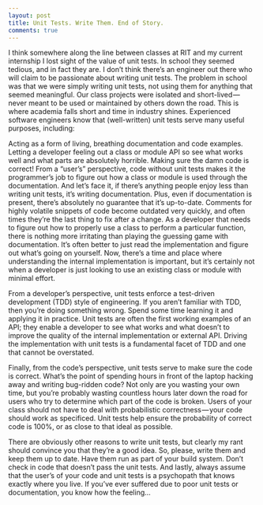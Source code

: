 ```yaml
---
layout: post
title: Unit Tests. Write Them. End of Story.
comments: true
---
```


I think somewhere along the line between classes at RIT and my current internship I lost sight of the value of unit tests. In school they seemed tedious, and in fact they are. I don’t think there’s an engineer out there who will claim to be passionate about writing unit tests. The problem in school was that we were simply writing unit tests, not using them for anything that seemed meaningful. Our class projects were isolated and short-lived — never meant to be used or maintained by others down the road. This is where academia falls short and time in industry shines. Experienced software engineers know that (well-written) unit tests serve many useful purposes, including:

Acting as a form of living, breathing documentation and code examples.
Letting a developer feeling out a class or module API so see what works well and what parts are absolutely horrible.
Making sure the damn code is correct!
From a “user’s” perspective, code without unit tests makes it the programmer’s job to figure out how a class or module is used through the documentation. And let’s face it, if there’s anything people enjoy less than writing unit tests, it’s writing documentation. Plus, even if documentation is present, there’s absolutely no guarantee that it’s up-to-date. Comments for highly volatile snippets of code become outdated very quickly, and often times they’re the last thing to fix after a change. As a developer that needs to figure out how to properly use a class to perform a particular function, there is nothing more irritating than playing the guessing game with documentation. It’s often better to just read the implementation and figure out what’s going on yourself. Now, there’s a time and place where understanding the internal implementation is important, but it’s certainly not when a developer is just looking to use an existing class or module with minimal effort.

From a developer’s perspective, unit tests enforce a test-driven development (TDD) style of engineering. If you aren’t familiar with TDD, then you’re doing something wrong. Spend some time learning it and applying it in practice. Unit tests are often the first working examples of an API; they enable a developer to see what works and what doesn’t to improve the quality of the internal implementation or external API. Driving the implementation with unit tests is a fundamental facet of TDD and one that cannot be overstated.

Finally, from the code’s perspective, unit tests serve to make sure the code is correct. What’s the point of spending hours in front of the laptop hacking away and writing bug-ridden code? Not only are you wasting your own time, but you’re probably wasting countless hours later down the road for users who try to determine which part of the code is broken. Users of your class should not have to deal with probabilistic correctness — your code should work as specificed. Unit tests help ensure the probability of correct code is 100%, or as close to that ideal as possible.

There are obviously other reasons to write unit tests, but clearly my rant should convince you that they’re a good idea. So, please, write them and keep them up to date. Have them run as part of your build system. Don’t check in code that doesn’t pass the unit tests. And lastly, always assume that the user’s of your code and unit tests is a psychopath that knows exactly where you live. If you’ve ever suffered due to poor unit tests or documentation, you know how the feeling…
